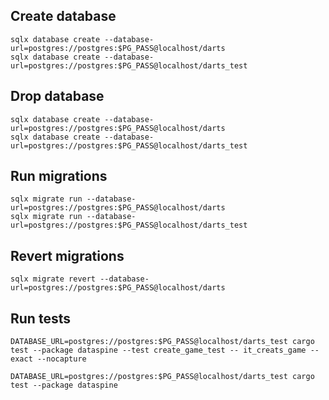 ## Create database

```
sqlx database create --database-url=postgres://postgres:$PG_PASS@localhost/darts
sqlx database create --database-url=postgres://postgres:$PG_PASS@localhost/darts_test
```

## Drop database

```
sqlx database create --database-url=postgres://postgres:$PG_PASS@localhost/darts
sqlx database create --database-url=postgres://postgres:$PG_PASS@localhost/darts_test
```

## Run migrations

```
sqlx migrate run --database-url=postgres://postgres:$PG_PASS@localhost/darts
sqlx migrate run --database-url=postgres://postgres:$PG_PASS@localhost/darts_test
```

## Revert migrations

```
sqlx migrate revert --database-url=postgres://postgres:$PG_PASS@localhost/darts
```

## Run tests

```
DATABASE_URL=postgres://postgres:$PG_PASS@localhost/darts_test cargo test --package dataspine --test create_game_test -- it_creats_game --exact --nocapture
```

```
DATABASE_URL=postgres://postgres:$PG_PASS@localhost/darts_test cargo test --package dataspine
```

